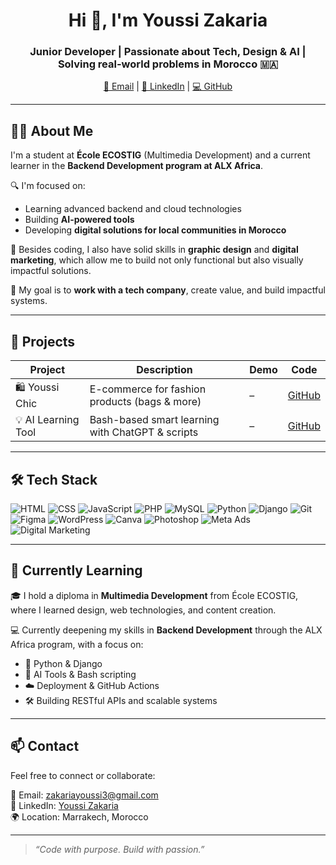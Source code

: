 <h1 align="center">Hi 👋, I'm Youssi Zakaria</h1>
<h3 align="center">Junior Developer | Passionate about Tech, Design & AI | Solving real-world problems in Morocco 🇲🇦</h3>

<p align="center">
  <a href="mailto:zakariayoussi3@gmail.com">📧 Email</a> |
  <a href="https://www.linkedin.com/in/youssi-zakaria-932ba2353/">🔗 LinkedIn</a> |
  <a href="https://github.com/zakariia122">💻 GitHub</a>
</p>

---

## 🧑‍💻 About Me

I'm a student at **École ECOSTIG** (Multimedia Development) and a current learner in the **Backend Development program at ALX Africa**.

🔍 I'm focused on:
- Learning advanced backend and cloud technologies  
- Building **AI-powered tools**  
- Developing **digital solutions for local communities in Morocco**

🎨 Besides coding, I also have solid skills in **graphic design** and **digital marketing**, which allow me to build not only functional but also visually impactful solutions.

🚀 My goal is to **work with a tech company**, create value, and build impactful systems.

---

## 💼 Projects

| Project        | Description                                      | Demo   | Code   |
|----------------|--------------------------------------------------|--------|--------|
| 🛍️ Youssi Chic | E-commerce for fashion products (bags & more)    | –      | [GitHub](https://github.com/zakariia122/youssi-chic) |
| 💡 AI Learning Tool | Bash-based smart learning with ChatGPT & scripts | – | [GitHub](#) |

---

## 🛠️ Tech Stack

![HTML](https://img.shields.io/badge/-HTML5-E34F26?logo=html5&logoColor=white)
![CSS](https://img.shields.io/badge/-CSS3-1572B6?logo=css3)
![JavaScript](https://img.shields.io/badge/-JavaScript-F7DF1E?logo=javascript&logoColor=black)
![PHP](https://img.shields.io/badge/-PHP-777BB4?logo=php&logoColor=white)
![MySQL](https://img.shields.io/badge/-MySQL-4479A1?logo=mysql)
![Python](https://img.shields.io/badge/-Python-3776AB?logo=python)
![Django](https://img.shields.io/badge/-Django-092E20?logo=django)
![Git](https://img.shields.io/badge/-Git-F05032?logo=git)
![Figma](https://img.shields.io/badge/-Figma-F24E1E?logo=figma)
![WordPress](https://img.shields.io/badge/-WordPress-21759B?logo=wordpress)
![Canva](https://img.shields.io/badge/-Canva-00C4CC?logo=canva)
![Photoshop](https://img.shields.io/badge/-Photoshop-31A8FF?logo=adobe-photoshop)
![Meta Ads](https://img.shields.io/badge/-Meta%20Ads-4267B2?logo=facebook)
![Digital Marketing](https://img.shields.io/badge/-Digital%20Marketing-FF6F00?logo=google)

---

## 🧠 Currently Learning

🎓 I hold a diploma in **Multimedia Development** from École ECOSTIG, where I learned design, web technologies, and content creation.

💻 Currently deepening my skills in **Backend Development** through the ALX Africa program, with a focus on:
- 🐍 Python & Django  
- 🧠 AI Tools & Bash scripting  
- ☁️ Deployment & GitHub Actions  
- 🛠️ Building RESTful APIs and scalable systems

---

## 📫 Contact

Feel free to connect or collaborate:

📧 Email: zakariayoussi3@gmail.com  
🔗 LinkedIn: [Youssi Zakaria](https://www.linkedin.com/in/youssi-zakaria-932ba2353/)  
🌍 Location: Marrakech, Morocco

---

> *“Code with purpose. Build with passion.”*
